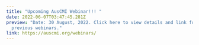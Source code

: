 ```yaml
---
title: "Upcoming AusCMI Webinar!!! "
date: 2022-06-07T03:47:45.281Z
preview: "Date: 30 August, 2022. Click here to view details and link for the
  previous webinars."
link: https://auscmi.org/webinars/
---
```

